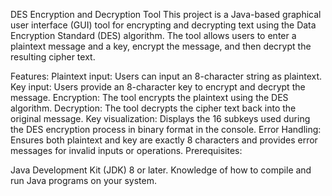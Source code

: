 DES Encryption and Decryption Tool
This project is a Java-based graphical user interface (GUI) tool for encrypting and decrypting text using the Data Encryption Standard (DES) algorithm. The tool allows users to enter a plaintext message and a key, encrypt the message, and then decrypt the resulting cipher text.

Features:
Plaintext input: Users can input an 8-character string as plaintext.
Key input: Users provide an 8-character key to encrypt and decrypt the message.
Encryption: The tool encrypts the plaintext using the DES algorithm.
Decryption: The tool decrypts the cipher text back into the original message.
Key visualization: Displays the 16 subkeys used during the DES encryption process in binary format in the console.
Error Handling: Ensures both plaintext and key are exactly 8 characters and provides error messages for invalid inputs or operations.
Prerequisites:

Java Development Kit (JDK) 8 or later.
Knowledge of how to compile and run Java programs on your system.
